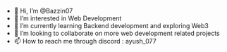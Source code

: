 - 👋 Hi, I’m @Bazzin07
- 👀 I’m interested in Web Development 
- 🌱 I’m currently learning Backend development and exploring Web3
- 💞️ I’m looking to collaborate on more web development related projects 
- 📫 How to reach me through discord : ayush_077

<!---
Bazzin07/Bazzin07 is a ✨ special ✨ repository because its `README.md` (this file) appears on your GitHub profile.
You can click the Preview link to take a look at your changes.
--->
